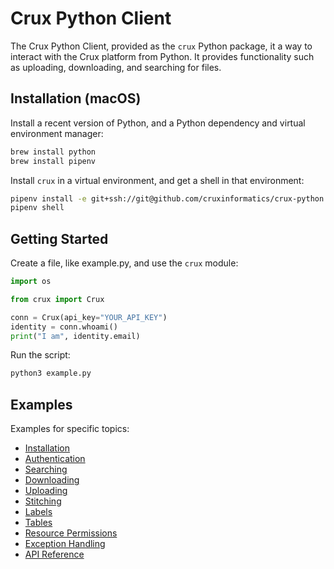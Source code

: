 # Crux Python Client

The Crux Python Client, provided as the `crux` Python package, it a way to interact with the Crux platform from Python. It provides functionality such as uploading, downloading, and searching for files.

## Installation (macOS)

Install a recent version of Python, and a Python dependency and virtual environment manager:

```bash
brew install python
brew install pipenv
```

Install `crux` in a virtual environment, and get a shell in that environment:

```bash
pipenv install -e git+ssh://git@github.com/cruxinformatics/crux-python.git@master#egg=crux
pipenv shell
```
## Getting Started

Create a file, like example.py, and use the `crux` module:

```python
import os

from crux import Crux

conn = Crux(api_key="YOUR_API_KEY")
identity = conn.whoami()
print("I am", identity.email)
```

Run the script:

```bash
python3 example.py
```

## Examples

Examples for specific topics:
- [Installation](installation.md)
- [Authentication](authentication.md)
- [Searching](searching.md)
- [Downloading](downloading.md)
- [Uploading](uploading.md)
- [Stitching](stitching.md)
- [Labels](labels.md)
- [Tables](tables.md)
- [Resource Permissions](resource_permissions.md)
- [Exception Handling](exception_handling.md)
- [API Reference](modules.rst)

